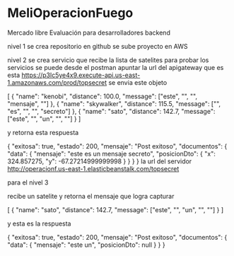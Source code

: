 # MeliOperacionFuego
Mercado libre Evaluación para desarrolladores backend

nivel 1
se crea repositorio en github
se sube proyecto en AWS

nivel 2
se crea servicio que recibe la lista de satelites
para probar los servicios se puede desde el postman apuntar 
la url del apigateway que es esta
https://p3lc5ye4x9.execute-api.us-east-1.amazonaws.com/prod/topsecret
se envia este objeto

[
{
"name": "kenobi",
"distance": 100.0,
"message": ["este", "", "", "mensaje", ""]
}, {
"name": "skywalker",
"distance": 115.5,
"message": ["", "es", "", "", "secreto"]
},
{
"name": "sato",
"distance": 142.7,
"message": ["este", "", "un", "", ""]
}
]

y retorna esta respuesta

{
    "exitosa": true,
    "estado": 200,
    "mensaje": "Post exitoso",
    "documentos": {
        "data": {
            "mensaje": "este es un mensaje secreto",
            "posicionDto": {
                "x": 324.857275,
                "y": -67.27214999999998
            }
        }
    }
}
la url del servidor 
http://operacionf.us-east-1.elasticbeanstalk.com/topsecret



para el nivel  3

recibe un satelite y retorna el mensaje que logra capturar

[
{
"name": "sato",
"distance": 142.7,
"message": ["este", "", "un", "", ""]
}
]

y esta es la respuesta

{
    "exitosa": true,
    "estado": 200,
    "mensaje": "Post exitoso",
    "documentos": {
        "data": {
            "mensaje": "este un",
            "posicionDto": null
        }
    }
}

